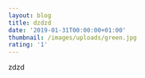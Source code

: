 ```yaml
---
layout: blog
title: dzdzd
date: '2019-01-31T00:00:00+01:00'
thumbnail: /images/uploads/green.jpg
rating: '1'
---
```

zdzd
